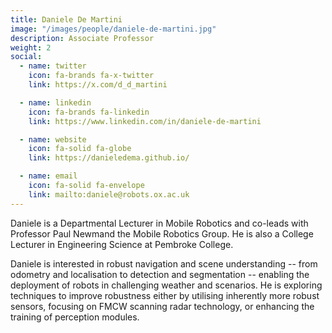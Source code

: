 ```yaml
---
title: Daniele De Martini
image: "/images/people/daniele-de-martini.jpg"
description: Associate Professor
weight: 2
social:
  - name: twitter
    icon: fa-brands fa-x-twitter
    link: https://x.com/d_d_martini

  - name: linkedin
    icon: fa-brands fa-linkedin
    link: https://www.linkedin.com/in/daniele-de-martini

  - name: website
    icon: fa-solid fa-globe
    link: https://danieledema.github.io/

  - name: email
    icon: fa-solid fa-envelope
    link: mailto:daniele@robots.ox.ac.uk
---
```


Daniele is a Departmental Lecturer in Mobile Robotics and co-leads with Professor Paul Newmand the Mobile Robotics Group. He is also a College Lecturer in Engineering Science at Pembroke College.

Daniele is interested in robust navigation and scene understanding -- from odometry and localisation to detection and segmentation -- enabling the deployment of robots in challenging weather and scenarios. He is exploring techniques to improve robustness either by utilising inherently more robust sensors, focusing on FMCW scanning radar technology, or enhancing the training of perception modules.
